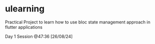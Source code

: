 # ulearning


Practical Project to learn how to use bloc state management approach in flutter applications

Day 1 Session @47:36 [26/08/24]
